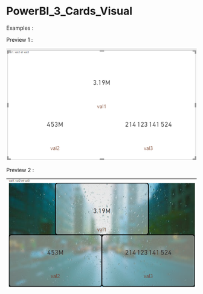 # PowerBI_3_Cards_Visual
Examples : 

Preview 1 :


![Preview 1](images/Preview%202.png)

Preview 2 :



![](images/Preview%201.png)

